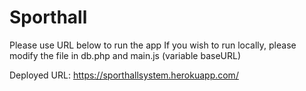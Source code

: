 # Sporthall
Please use URL below to run the app
If you wish to run locally, please modify the file in db.php and main.js (variable baseURL)

Deployed URL: https://sporthallsystem.herokuapp.com/
